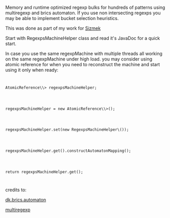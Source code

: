 
Memory and runtime optimized regexp bulks for hundreds of patterns using multiregexp and brics automaton.
If you use non intersecting regexps you may be able to implement bucket selection heuristics.

This was done as part of my work for
<a href="http://www.sizmek.com/">Sizmek</a>

Start with RegexpsMachineHelper<V> class and read it's JavaDoc for a quick start.

In case you use the same regexpMachine with multiple threads all working on the same regexpMachine
under high load. you may consider using atomic reference for when you need to reconstruct the machine
and start using it only when ready:

<code>
<p>AtomicReference\<RegexpsMachineHelper\<String\>\> regexpsMachineHelper;</p>
</code>
<code>
<p>regexpsMachineHelper = new AtomicReference\<RegexpsMachineHelper\<String\>\>();</p>
</code>
<code>
<p>regexpsMachineHelper.set(new RegexpsMachineHelper\<String\>());</p>
</code>
<code>
<p>regexpsMachineHelper.get().constructAutomatonMapping();</p>
</code>
<code>
<p>return regexpsMachineHelper.get();</p>
</code>


credits to:

<a href="http://www.brics.dk/automaton/">dk.brics.automaton</a>

<a href="https://github.com/fulmicoton/multiregexp">multiregexp</a>
